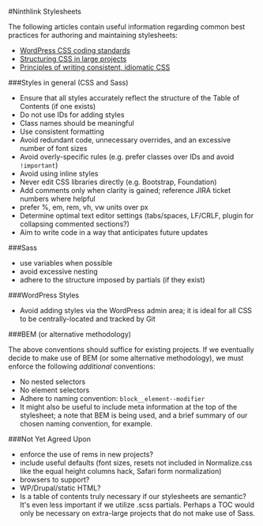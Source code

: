 #Ninthlink Stylesheets

The following articles contain useful information regarding common best practices for authoring and maintaining stylesheets:

* [WordPress CSS coding standards](https://make.wordpress.org/core/handbook/best-practices/coding-standards/css/)
* [Structuring CSS in large projects](https://medium.com/peergrade-io/structuring-css-in-large-projects-37f1695f5ec8#.7f42jl9ke)
* [Principles of writing consistent, idiomatic CSS](https://github.com/necolas/idiomatic-css)

###Styles in general (CSS and Sass)

* Ensure that all styles accurately reflect the structure of the Table of Contents (if one exists)
* Do not use IDs for adding styles
* Class names should be meaningful
* Use consistent formatting
* Avoid redundant code, unnecessary overrides, and an excessive number of font sizes
* Avoid overly-specific rules (e.g. prefer classes over IDs and avoid `!important`)
* Avoid using inline styles
* Never edit CSS libraries directly (e.g. Bootstrap, Foundation)
* Add comments only when clarity is gained; reference JIRA ticket numbers where helpful
* prefer %, em, rem, vh, vw units over px
* Determine optimal text editor settings (tabs/spaces, LF/CRLF, plugin for collapsing commented sections?)
* Aim to write code in a way that anticipates future updates

###Sass
* use variables when possible
* avoid excessive nesting
* adhere to the structure imposed by partials (if they exist)

###WordPress Styles
* Avoid adding styles via the WordPress admin area; it is ideal for all CSS to be centrally-located and tracked by Git

###BEM (or alternative methodology)

The above conventions should suffice for existing projects. If we eventually decide to make use of BEM (or some alternative methodology), we must enforce the following *additional* conventions:

* No nested selectors
* No element selectors
* Adhere to naming convention: `block__element--modifier`
* It might also be useful to include meta information at the top of the stylesheet; a note that BEM is being used, and a brief summary of our chosen naming convention, for example.

###Not Yet Agreed Upon
* enforce the use of rems in new projects?
* include useful defaults (font sizes, resets not included in Normalize.css like the equal height columns hack, Safari form normalization)
* browsers to support?
* WP/Drupal/static HTML?
* Is a table of contents truly necessary if our stylesheets are semantic? It's even less important if we utilize .scss partials. Perhaps a TOC would only be necessary on extra-large projects that do not make use of Sass.
